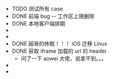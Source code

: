- TODO 测试所有 case
- DONE 前端 bug -- 工作区上限删除
- DONE 本地客户端排期
-
-
- DONE 超哥的休眠！！！ iOS 迁移 Linux
- DONE 获取 iframe 加载的 url 的 header
	- 问了一下 aowei 大佬，说拿不到。。。
-
-